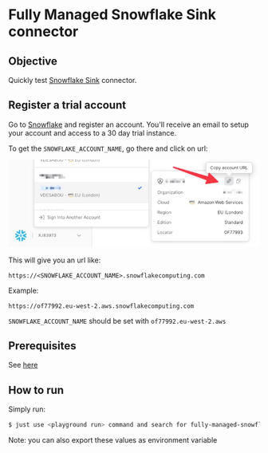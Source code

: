 # Fully Managed  Snowflake Sink connector

## Objective

Quickly test [Snowflake Sink](https://docs.confluent.io/cloud/current/connectors/cc-snowflake-sink.html#) connector.

## Register a trial account

Go to [Snowflake](https://www.snowflake.com) and register an account. You'll receive an email to setup your account and access to a 30 day trial instance.

To get the `SNOWFLAKE_ACCOUNT_NAME`, go there and click on url:

![ui](ui.jpg)

This will give you an url like:

```
https://<SNOWFLAKE_ACCOUNT_NAME>.snowflakecomputing.com
```

Example:

```
https://of77992.eu-west-2.aws.snowflakecomputing.com
```

`SNOWFLAKE_ACCOUNT_NAME` should be set with `of77992.eu-west-2.aws`

## Prerequisites

See [here](https://kafka-docker-playground.io/#/how-to-use?id=%f0%9f%8c%a4%ef%b8%8f-confluent-cloud-examples)

## How to run

Simply run:

```bash
$ just use <playground run> command and search for fully-managed-snowflake-sink<use tab key to activate fzf completion (see https://kafka-docker-playground.io/#/cli?id=%e2%9a%a1-setup-completion), otherwise use full path, or correct relative path> <SNOWFLAKE_ACCOUNT_NAME> <SNOWFLAKE_USERNAME> .sh in this folder
```

Note: you can also export these values as environment variable

